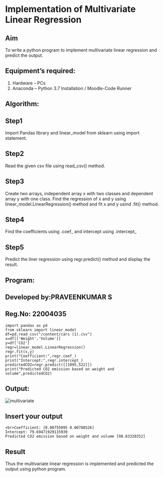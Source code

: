 # Implementation of Multivariate Linear Regression
## Aim
To write a python program to implement multivariate linear regression and predict the output.
## Equipment’s required:
1.	Hardware – PCs
2.	Anaconda – Python 3.7 Installation / Moodle-Code Runner
## Algorithm:
## Step1
Import Pandas library and linear_model from sklearn using import statement.

## Step2
Read the given csv file using read_csv() method.

## Step3
Create two arrays, independent array x with two classes and dependent array y with one class. Find the regression of x and y using linear_model.LinearRegression() method and fit x and y usind .fit() method.

## Step4
Find the coefficients using .coef_ and intercept using .intercept_

## Step5
Predict the liner regression using regr.predict() method and display the result.

## Program:
## Developed by:PRAVEENKUMAR S
## Reg.No: 22004035
```
import pandas as pd
from sklearn import linear_model
df=pd.read_csv("/content/cars (1).csv")
x=df[['Weight','Volume']]
y=df['CO2']
regr=linear_model.LinearRegression()
regr.fit(x,y)
print("Coefficient:",regr.coef_)
print("Intercept:",regr.intercept_)
predictedCO2=regr.predict([[1995,522]])
print("Predicted CO2 emission based on weight and volume",predictedCO2)

```

## Output:
![multivariate](https://user-images.githubusercontent.com/119559827/214857811-cf208a2f-9248-42fe-a439-4f8182c392f9.png)

## Insert your output
```
<br>Coefficient: [0.00755095 0.00780526]
Intercept: 79.69471929115939
Predicted CO2 emission based on weight and volume [98.83320352]
```
## Result
Thus the multivariate linear regression is implemented and predicted the output using python program.

